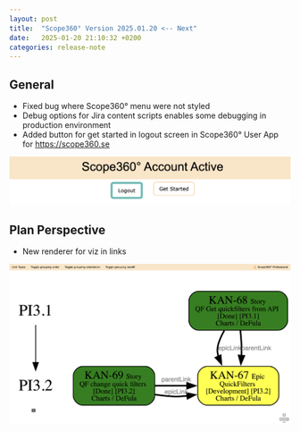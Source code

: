```yaml
---
layout: post
title:  "Scope360° Version 2025.01.20 <-- Next"
date:   2025-01-20 21:10:32 +0200
categories: release-note
---
```

## General

- Fixed bug where Scope360° menu were not styled
- Debug options for Jira content scripts enables some debugging in production environment
- Added button for get started in logout screen in Scope360° User App for https://scope360.se

![release-note-full](/assets/images/release-notes/20250120-01.png)


## Plan Perspective

- New renderer for viz in links

![release-note-full](/assets/images/release-notes/20250120-02.png)
